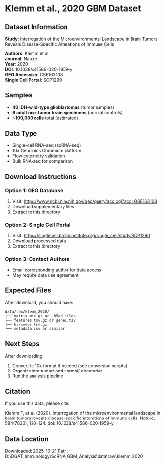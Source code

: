# Klemm et al., 2020 GBM Dataset

## Dataset Information

**Study**: Interrogation of the Microenvironmental Landscape in Brain Tumors Reveals Disease-Specific Alterations of Immune Cells

**Authors**: Klemm et al.  
**Journal**: Nature  
**Year**: 2020  
**DOI**: 10.1038/s41586-020-1959-y  
**GEO Accession**: GSE163108  
**Single Cell Portal**: SCP1290  

## Samples

- **40 IDH-wild-type glioblastomas** (tumor samples)
- **6 adult non-tumor brain specimens** (normal controls)
- **~100,000 cells** total (estimated)

## Data Type

- Single-cell RNA-seq (scRNA-seq)
- 10x Genomics Chromium platform
- Flow cytometry validation
- Bulk RNA-seq for comparison

## Download Instructions

### Option 1: GEO Database
1. Visit: https://www.ncbi.nlm.nih.gov/geo/query/acc.cgi?acc=GSE163108
2. Download supplementary files
3. Extract to this directory

### Option 2: Single Cell Portal
1. Visit: https://singlecell.broadinstitute.org/single_cell/study/SCP1290
2. Download processed data
3. Extract to this directory

### Option 3: Contact Authors
- Email corresponding author for data access
- May require data use agreement

## Expected Files

After download, you should have:
```
data/raw/klemm_2020/
├── matrix.mtx.gz or .h5ad files
├── features.tsv.gz or genes.tsv
├── barcodes.tsv.gz
└── metadata.csv or similar
```

## Next Steps

After downloading:
1. Convert to 10x format if needed (see conversion scripts)
2. Organize into tumor/ and normal/ directories
3. Run the analysis pipeline

## Citation

If you use this data, please cite:

Klemm F, et al. (2020). Interrogation of the microenvironmental landscape 
in brain tumors reveals disease-specific alterations of immune cells. 
Nature, 584(7820), 120-124. doi: 10.1038/s41586-020-1959-y

## Data Location

Downloaded: 2025-10-21
Path: D:\DGAT_Immunology\ScRNA_GBM_Analysis\data\raw\klemm_2020
